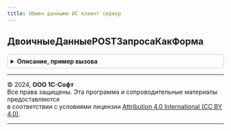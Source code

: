 ```yaml
---
title: Обмен данными ИС клиент сервер
---
```



## ДвоичныеДанныеPOSTЗапросаКакФорма
<details style="margin: 1em 0; padding: 0.5em; border: 1px solid #ccc; border-radius: 6px;">

<summary style="font-weight: bold; cursor: pointer;">Описание, пример вызова</summary>

```bsl

// Возващает двоичные данные как пробразование по формату multipart/form-data.
//
// Параметры:
//  ПоляФормы - Массив из Структура:
//   * ИмяПоля  - Строка - Имя поля формы.
//   * ИмяФайла - Строка - Имя файла.
//   * Тип      - Строка - Тип содержимого.
//   * Тело     - Строка - Содержание поля.
// Возвращаемое значение:
//  Структура - представление вебзапроса типа multipart/form-data:
//   * ДвоичныеДанные - ДвоичныеДанные - Результат преобразования.
//   * Размер         - Число          - Размер данных.
//   * Разделитель    - Строка         - Разделитель полей.
Функция ДвоичныеДанныеPOSTЗапросаКакФорма(ПоляФормы) Экспорт
```

Пример вызова
```bsl
Результат = ОбменДаннымиИСКлиентСервер.ДвоичныеДанныеPOSTЗапросаКакФорма(ПоляФормы) 
```
</details>

---

© 2024, **ООО 1С-Софт**  
Все права защищены. Эта программа и сопроводительные материалы предоставляются  
в соответствии с условиями лицензии [Attribution 4.0 International (CC BY 4.0)](https://creativecommons.org/licenses/by/4.0/legalcode).

---
